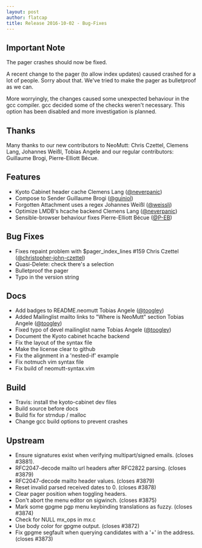 ```yaml
---
layout: post
author: flatcap
title: Release 2016-10-02 - Bug-Fixes
---
```


## Important Note

The pager crashes should now be fixed.

A recent change to the pager (to allow index updates) caused crashed for a lot
of people.  Sorry about that.  We've tried to make the pager as bulletproof as
we can.

More worryingly, the changes caused some unexpected behaviour in the gcc
compiler.  gcc decided some of the checks weren't necessary.  This option has
been disabled and more investigation is planned.

## Thanks

Many thanks to our new contributors to NeoMutt: Chris Czettel, Clemens Lang,
Johannes Weißl, Tobias Angele and our regular contributors: Guillaume Brogi,
Pierre-Elliott Bécue.

## Features
  - Kyoto Cabinet header cache
    Clemens Lang ([@neverpanic](https://github.com/neverpanic))
  - Compose to Sender
    Guillaume Brogi ([@guiniol](https://github.com/guiniol))
  - Forgotten Attachment uses a regex
    Johannes Weißl ([@weisslj](https://github.com/weisslj))
  - Optimize LMDB's hcache backend
    Clemens Lang ([@neverpanic](https://github.com/neverpanic))
  - Sensible-browser behaviour fixes
    Pierre-Elliott Bécue ([@P-EB](https://github.com/P-EB))

## Bug Fixes
  - Fixes repaint problem with $pager_index_lines #159
    Chris Czettel ([@christopher-john-czettel](https://github.com/christopher-john-czettel))
  - Quasi-Delete: check there's a selection
  - Bulletproof the pager
  - Typo in the version string

## Docs
  - Add badges to README.neomutt
    Tobias Angele ([@toogley](https://github.com/toogley))
  - Added Mailinglist mailto links to "Where is NeoMutt" section
    Tobias Angele ([@toogley](https://github.com/toogley))
  - Fixed typo of devel mailinglist name
    Tobias Angele ([@toogley](https://github.com/toogley))
  - Document the Kyoto cabinet hcache backend
  - Fix the layout of the syntax file
  - Make the license clear to github
  - Fix the alignment in a 'nested-if' example
  - Fix notmuch vim syntax file
  - Fix build of neomutt-syntax.vim

## Build
  - Travis: install the kyoto-cabinet dev files
  - Build source before docs
  - Build fix for strndup / malloc
  - Change gcc build options to prevent crashes

## Upstream
  - Ensure signatures exist when verifying multipart/signed emails. (closes #3881).
  - RFC2047-decode mailto url headers after RFC2822 parsing. (closes #3879)
  - RFC2047-decode mailto header values. (closes #3879)
  - Reset invalid parsed received dates to 0.  (closes #3878)
  - Clear pager position when toggling headers.
  - Don't abort the menu editor on sigwinch. (closes #3875)
  - Mark some gpgme pgp menu keybinding translations as fuzzy. (closes #3874)
  - Check for NULL mx_ops in mx.c
  - Use body color for gpgme output. (closes #3872)
  - Fix gpgme segfault when querying candidates with a '+' in the address. (closes #3873)

